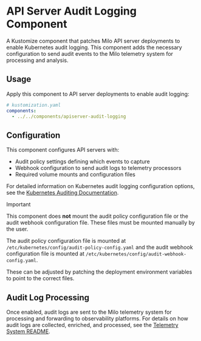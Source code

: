 # API Server Audit Logging Component

A Kustomize component that patches Milo API server deployments to enable
Kubernetes audit logging. This component adds the necessary configuration to
send audit events to the Milo telemetry system for processing and analysis.

## Usage

Apply this component to API server deployments to enable audit logging:

```yaml
# kustomization.yaml
components:
  - ../../components/apiserver-audit-logging
```

## Configuration

This component configures API servers with:
- Audit policy settings defining which events to capture
- Webhook configuration to send audit logs to telemetry processors
- Required volume mounts and configuration files

For detailed information on Kubernetes audit logging configuration options, see
the [Kubernetes Auditing Documentation](https://kubernetes.io/docs/tasks/debug/debug-cluster/audit/).

> [!IMPORTANT]
>
> This component does **not** mount the audit policy configuration file or the
> audit webhook configuration file. These files must be mounted manually by the
> user.
>
> The audit policy configuration file is mounted at
> `/etc/kubernetes/config/audit-policy-config.yaml` and the audit webhook
> configuration file is mounted at
> `/etc/kubernetes/config/audit-webhook-config.yaml`.
>
> These can be adjusted by patching the deployment environment variables to
> point to the correct files.

## Audit Log Processing

Once enabled, audit logs are sent to the Milo telemetry system for processing
and forwarding to observability platforms. For details on how audit logs are
collected, enriched, and processed, see the
[Telemetry System README](../../telemetry/README.md).
